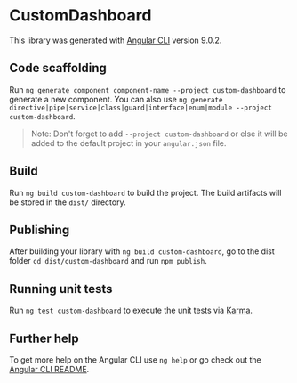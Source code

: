 # CustomDashboard

This library was generated with [Angular CLI](https://github.com/angular/angular-cli) version 9.0.2.

## Code scaffolding

Run `ng generate component component-name --project custom-dashboard` to generate a new component. You can also use `ng generate directive|pipe|service|class|guard|interface|enum|module --project custom-dashboard`.
> Note: Don't forget to add `--project custom-dashboard` or else it will be added to the default project in your `angular.json` file. 

## Build

Run `ng build custom-dashboard` to build the project. The build artifacts will be stored in the `dist/` directory.

## Publishing

After building your library with `ng build custom-dashboard`, go to the dist folder `cd dist/custom-dashboard` and run `npm publish`.

## Running unit tests

Run `ng test custom-dashboard` to execute the unit tests via [Karma](https://karma-runner.github.io).

## Further help

To get more help on the Angular CLI use `ng help` or go check out the [Angular CLI README](https://github.com/angular/angular-cli/blob/master/README.md).
